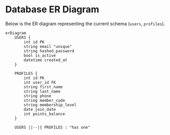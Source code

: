 # Database ER Diagram

Below is the ER diagram representing the current schema (`users`, `profiles`).

```mermaid
erDiagram
    USERS {
        int id PK
        string email "unique"
        string hashed_password
        bool is_active
        datetime created_at
    }

    PROFILES {
        int id PK
        int user_id FK
        string first_name
        string last_name
        string phone
        string member_code
        string membership_level
        date join_date
        int points_balance
    }

    USERS ||--|{ PROFILES : "has one"
```
